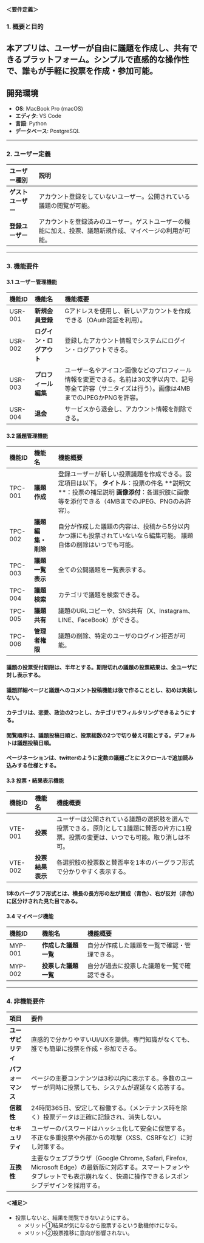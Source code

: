 

#### ＜要件定義＞

### **1\. 概要と目的**
本アプリは、ユーザーが自由に議題を作成し、共有できるプラットフォーム。シンプルで直感的な操作性で、誰もが手軽に投票を作成・参加可能。  
---
## 開発環境
- **OS**: MacBook Pro (macOS)
- **エディタ**: VS Code
- **言語**: Python
- **データベース**: PostgreSQL
---

### **2\. ユーザー定義**
| ユーザー種別 | 説明 |
| :---- | :---- |
| **ゲストユーザー** | アカウント登録をしていないユーザー。公開されている議題の閲覧が可能。 |
| **登録ユーザー** | アカウントを登録済みのユーザー。ゲストユーザーの機能に加え、投票、議題新規作成、マイページの利用が可能。 |
---

### **3\. 機能要件**
#### **3.1 ユーザー管理機能**

| 機能ID | 機能名 | 機能概要 |
| :---- | :---- | :---- |
| USR-001 | **新規会員登録** | Gアドレスを使用し、新しいアカウントを作成できる（OAuth認証を利用）。 |
| USR-002 | **ログイン・ログアウト** | 登録したアカウント情報でシステムにログイン・ログアウトできる。 |
| USR-003 | **プロフィール編集** | ユーザー名やアイコン画像などのプロフィール情報を変更できる。名前は30文字以内で、記号等全て許容（サニタイズは行う）。画像は4MBまでのJPEGかPNGを許容。 |
| USR-004 | **退会** | サービスから退会し、アカウント情報を削除できる。 |

#### **3.2 議題管理機能**
| 機能ID | 機能名 | 機能概要 |
| :---- | :---- | :---- |
| TPC-001 | **議題作成** | 登録ユーザーが新しい投票議題を作成できる。設定項目は以下。 **タイトル**：投票の件名 **説明文　**：投票の補足説明 **画像添付**：各選択肢に画像等を添付できる（4MBまでのJPEG、PNGのみ許容）。 |
| TPC-002 | **議題編集・削除** | 自分が作成した議題の内容は、投稿から5分以内かつ誰にも投票されていないなら編集可能。 議題自体の削除はいつでも可能。 |
| TPC-003 | **議題一覧表示** | 全ての公開議題を一覧表示する。 |
| TPC-004 | **議題検索** | カテゴリで議題を検索できる。 |
| TPC-005 | **議題共有** | 議題のURLコピーや、SNS共有（X、Instagram、LINE、FaceBook）ができる。 |
| TPC-006 | **管理者権限** | 議題の削除、特定のユーザのログイン拒否が可能。 |

#### 議題の投票受付期限は、半年とする。期限切れの議題の投票結果は、全ユーザに対し表示する。
#### 議題詳細ページと議題へのコメント投稿機能は後で作ることとし、初めは実装しない。
#### カテゴリは、恋愛、政治の2つとし、カテゴリでフィルタリングできるようにする。
#### 閲覧順序は、議題投稿日順と、投票総数の2つで切り替え可能とする。デフォルトは議題投稿日順。
#### ページネーションは、twitterのように定数の議題ごとにスクロールで追加読み込みする仕様とする。

#### **3.3 投票・結果表示機能**
| 機能ID | 機能名 | 機能概要 |
| :---- | :---- | :---- |
| VTE-001 | **投票** | ユーザーは公開されている議題の選択肢を選んで投票できる。原則として1議題に賛否の片方に1投票。投票の変更は、いつでも可能。取り消しは不可。 |
| VTE-002 | **投票結果表示** | 各選択肢の投票数と賛否率を1本のバーグラフ形式で分かりやすく表示する。 |
#### 1本のバーグラフ形式とは、横長の長方形の左が賛成（青色）、右が反対（赤色）に区分けされた見た目である。

#### **3.4 マイページ機能**
| 機能ID | 機能名 | 機能概要 |
| :---- | :---- | :---- |
| MYP-001 | **作成した議題一覧** | 自分が作成した議題を一覧で確認・管理できる。 |
| MYP-002 | **投票した議題一覧** | 自分が過去に投票した議題を一覧で確認できる。 |
---

### **4\. 非機能要件**
| 項目 | 要件 |
| :---- | :---- |
| **ユーザビリティ** | 直感的で分かりやすいUI/UXを提供。専門知識がなくても、誰でも簡単に投票を作成・参加できる。 |
| **パフォーマンス** | ページの主要コンテンツは3秒以内に表示する。多数のユーザーが同時に投票しても、システムが遅延なく応答する。 |
| **信頼性** | 24時間365日、安定して稼働する。（メンテナンス時を除く）投票データは正確に記録され、消失しない。 |
| **セキュリティ** | ユーザーのパスワードはハッシュ化して安全に保管する。不正な多重投票や外部からの攻撃（XSS、CSRFなど）に対し対策する。 |
| **互換性** | 主要なウェブブラウザ（Google Chrome, Safari, Firefox, Microsoft Edge）の最新版に対応する。スマートフォンやタブレットでも表示崩れなく、快適に操作できるレスポンシブデザインを採用する。 |

#### ＜補足＞
* 投票しないと、結果を閲覧できないようにする。  
  * メリット①結果が気になるから投票するという動機付けになる。  
  * メリット②投票推移に意向が影響されない。

